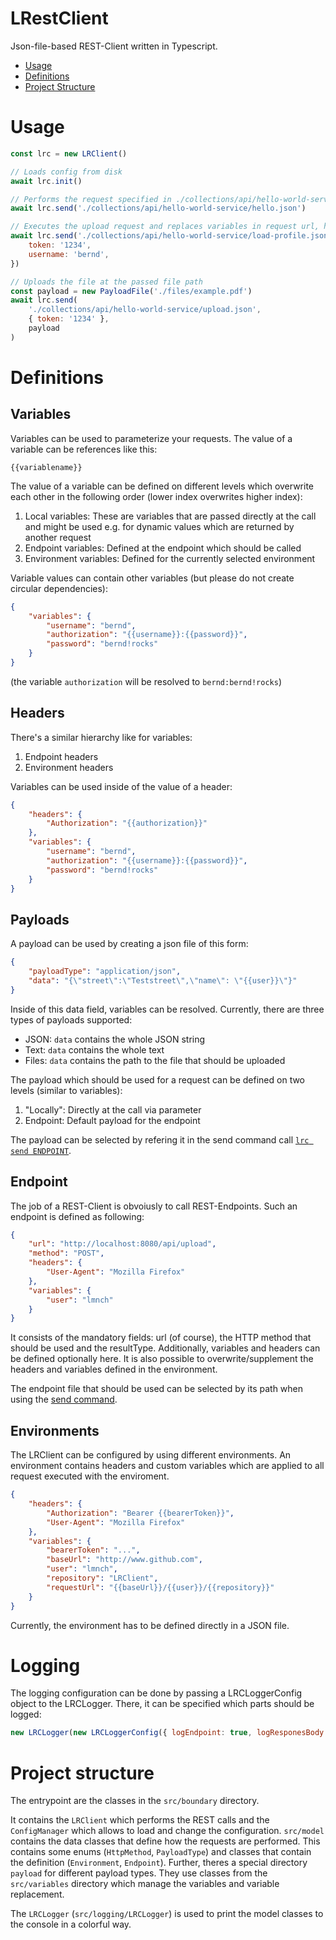 # LRestClient

Json-file-based REST-Client written in Typescript.

-   [Usage](#usage)
-   [Definitions](#definitions)
-   [Project Structure](#project-structure)

# Usage

```javascript
const lrc = new LRClient()

// Loads config from disk
await lrc.init()

// Performs the request specified in ./collections/api/hello-world-service/hello.json
await lrc.send('./collections/api/hello-world-service/hello.json')

// Executes the upload request and replaces variables in request url, headers or payload body with the entries from the second parameter
await lrc.send('./collections/api/hello-world-service/load-profile.json', {
    token: '1234',
    username: 'bernd',
})

// Uploads the file at the passed file path
const payload = new PayloadFile('./files/example.pdf')
await lrc.send(
    './collections/api/hello-world-service/upload.json',
    { token: '1234' },
    payload
)
```

# Definitions

## Variables

Variables can be used to parameterize your requests.
The value of a variable can be references like this:

```
{{variablename}}
```

The value of a variable can be defined on different levels which overwrite each other in the following order (lower index overwrites higher index):

1. Local variables: These are variables that are passed directly at the call and might be used e.g. for dynamic values which are returned by another request
2. Endpoint variables: Defined at the endpoint which should be called
3. Environment variables: Defined for the currently selected environment

Variable values can contain other variables (but please do not create circular dependencies):

```json
{
    "variables": {
        "username": "bernd",
        "authorization": "{{username}}:{{password}}",
        "password": "bernd!rocks"
    }
}
```

(the variable `authorization` will be resolved to `bernd:bernd!rocks`)

## Headers

There's a similar hierarchy like for variables:

1. Endpoint headers
2. Environment headers

Variables can be used inside of the value of a header:

```json
{
    "headers": {
        "Authorization": "{{authorization}}"
    },
    "variables": {
        "username": "bernd",
        "authorization": "{{username}}:{{password}}",
        "password": "bernd!rocks"
    }
}
```

## Payloads

A payload can be used by creating a json file of this form:

```json
{
    "payloadType": "application/json",
    "data": "{\"street\":\"Teststreet\",\"name\": \"{{user}}\"}"
}
```

Inside of this data field, variables can be resolved.
Currently, there are three types of payloads supported:

-   JSON: `data` contains the whole JSON string
-   Text: `data` contains the whole text
-   Files: `data` contains the path to the file that should be uploaded

The payload which should be used for a request can be defined on two levels (similar to variables):

1. "Locally": Directly at the call via parameter
2. Endpoint: Default payload for the endpoint

The payload can be selected by refering it in the send command call [`lrc send ENDPOINT`](#lrc-send-endpoint).

## Endpoint

The job of a REST-Client is obvoiusly to call REST-Endpoints.
Such an endpoint is defined as following:

```json
{
    "url": "http://localhost:8080/api/upload",
    "method": "POST",
    "headers": {
        "User-Agent": "Mozilla Firefox"
    },
    "variables": {
        "user": "lmnch"
    }
}
```

It consists of the mandatory fields: url (of course), the HTTP method that should be used and the resultType.
Additionally, variables and headers can be defined optionally here.
It is also possible to overwrite/supplement the headers and variables defined in the environment.

The endpoint file that should be used can be selected by its path when using the [send command](#lrc-send-endpoint).

## Environments

The LRClient can be configured by using different environments.
An environment contains headers and custom variables which are applied to all request executed with the enviroment.

```json
{
    "headers": {
        "Authorization": "Bearer {{bearerToken}}",
        "User-Agent": "Mozilla Firefox"
    },
    "variables": {
        "bearerToken": "...",
        "baseUrl": "http://www.github.com",
        "user": "lmnch",
        "repository": "LRClient",
        "requestUrl": "{{baseUrl}}/{{user}}/{{repository}}"
    }
}
```

Currently, the environment has to be defined directly in a JSON file.

# Logging

The logging configuration can be done by passing a LRCLoggerConfig object to the LRCLogger.
There, it can be specified which parts should be logged:

```javascript
new LRCLogger(new LRCLoggerConfig({ logEndpoint: true, logResponesBody: true }))
```

# Project structure

The entrypoint are the classes in the `src/boundary` directory.

It contains the `LRClient` which performs the REST calls and the `ConfigManager` which allows to load and change the configuration.
`src/model` contains the data classes that define how the requests are performed.
This contains some enums (`HttpMethod`, `PayloadType`) and classes that contain the definition (`Environment`, `Endpoint`).
Further, theres a special directory `payload` for different payload types.
They use classes from the `src/variables` directory which manage the variables and variable replacement.

The `LRCLogger` (`src/logging/LRCLogger`) is used to print the model classes to the console in a colorful way.

